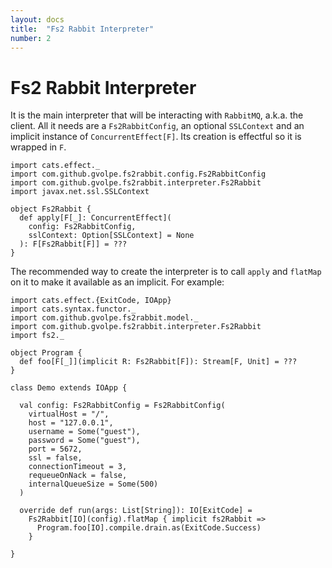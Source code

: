 ```yaml
---
layout: docs
title:  "Fs2 Rabbit Interpreter"
number: 2
---
```


# Fs2 Rabbit Interpreter

It is the main interpreter that will be interacting with `RabbitMQ`, a.k.a. the client. All it needs are a `Fs2RabbitConfig`, an optional `SSLContext` and an implicit instance of `ConcurrentEffect[F]`. Its creation is effectful so it is wrapped in `F`.

```tut:book:silent
import cats.effect._
import com.github.gvolpe.fs2rabbit.config.Fs2RabbitConfig
import com.github.gvolpe.fs2rabbit.interpreter.Fs2Rabbit
import javax.net.ssl.SSLContext

object Fs2Rabbit {
  def apply[F[_]: ConcurrentEffect](
    config: Fs2RabbitConfig,
    sslContext: Option[SSLContext] = None
  ): F[Fs2Rabbit[F]] = ???
}
```

The recommended way to create the interpreter is to call `apply` and `flatMap` on it to make it available as an implicit. For example:

```tut:book:silent
import cats.effect.{ExitCode, IOApp}
import cats.syntax.functor._
import com.github.gvolpe.fs2rabbit.model._
import com.github.gvolpe.fs2rabbit.interpreter.Fs2Rabbit
import fs2._

object Program {
  def foo[F[_]](implicit R: Fs2Rabbit[F]): Stream[F, Unit] = ???
}

class Demo extends IOApp {

  val config: Fs2RabbitConfig = Fs2RabbitConfig(
    virtualHost = "/",
    host = "127.0.0.1",
    username = Some("guest"),
    password = Some("guest"),
    port = 5672,
    ssl = false,
    connectionTimeout = 3,
    requeueOnNack = false,
    internalQueueSize = Some(500)
  )

  override def run(args: List[String]): IO[ExitCode] =
    Fs2Rabbit[IO](config).flatMap { implicit fs2Rabbit =>
      Program.foo[IO].compile.drain.as(ExitCode.Success)
    }

}
```

